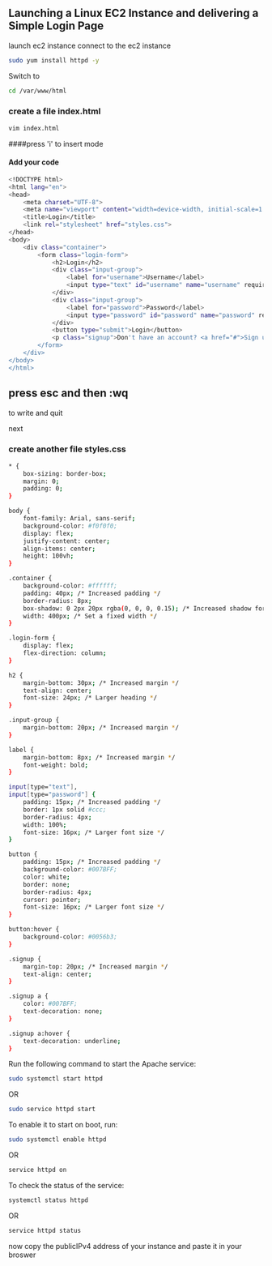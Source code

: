 ## Launching a Linux EC2 Instance and delivering a Simple Login Page

launch ec2 instance 
connect to the ec2 instance 

```bash
sudo yum install httpd -y
```
Switch to 
```bash
cd /var/www/html
```
### create a file index.html
```bash
vim index.html
```
####press 'i' to insert mode 

#### Add your code 
```bash
<!DOCTYPE html>
<html lang="en">
<head>
    <meta charset="UTF-8">
    <meta name="viewport" content="width=device-width, initial-scale=1.0">
    <title>Login</title>
    <link rel="stylesheet" href="styles.css">
</head>
<body>
    <div class="container">
        <form class="login-form">
            <h2>Login</h2>
            <div class="input-group">
                <label for="username">Username</label>
                <input type="text" id="username" name="username" required>
            </div>
            <div class="input-group">
                <label for="password">Password</label>
                <input type="password" id="password" name="password" required>
            </div>
            <button type="submit">Login</button>
            <p class="signup">Don't have an account? <a href="#">Sign up</a></p>
        </form>
    </div>
</body>
</html>
```
## press esc and then :wq

to write and quit

next

### create another file styles.css
```bash
* {
    box-sizing: border-box;
    margin: 0;
    padding: 0;
}

body {
    font-family: Arial, sans-serif;
    background-color: #f0f0f0;
    display: flex;
    justify-content: center;
    align-items: center;
    height: 100vh;
}

.container {
    background-color: #ffffff;
    padding: 40px; /* Increased padding */
    border-radius: 8px;
    box-shadow: 0 2px 20px rgba(0, 0, 0, 0.15); /* Increased shadow for depth */
    width: 400px; /* Set a fixed width */
}

.login-form {
    display: flex;
    flex-direction: column;
}

h2 {
    margin-bottom: 30px; /* Increased margin */
    text-align: center;
    font-size: 24px; /* Larger heading */
}

.input-group {
    margin-bottom: 20px; /* Increased margin */
}

label {
    margin-bottom: 8px; /* Increased margin */
    font-weight: bold;
}

input[type="text"],
input[type="password"] {
    padding: 15px; /* Increased padding */
    border: 1px solid #ccc;
    border-radius: 4px;
    width: 100%;
    font-size: 16px; /* Larger font size */
}

button {
    padding: 15px; /* Increased padding */
    background-color: #007BFF;
    color: white;
    border: none;
    border-radius: 4px;
    cursor: pointer;
    font-size: 16px; /* Larger font size */
}

button:hover {
    background-color: #0056b3;
}

.signup {
    margin-top: 20px; /* Increased margin */
    text-align: center;
}

.signup a {
    color: #007BFF;
    text-decoration: none;
}

.signup a:hover {
    text-decoration: underline;
}
```
Run the following command to start the Apache service:

```bash
sudo systemctl start httpd
```
OR

```bash
sudo service httpd start
```

To enable it to start on boot, run:
```bash
sudo systemctl enable httpd
```
OR

```bash
service httpd on
```
To check the status of the service:
```bash
systemctl status httpd
```
OR

```bash
service httpd status
```
now copy the publicIPv4 address of your instance and paste it in your broswer
